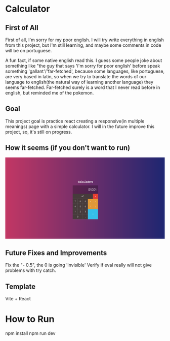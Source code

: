 # Calculator 

## First of All

First of all, I'm sorry for my poor english. I will try write everything in english from this project, but I'm still learning, and maybe some comments in code will be on portuguese.

A fun fact, if some native english read this. I guess some people joke about something like "the guy that says 'i'm sorry for poor english' before speak something 'gallant'/'far-fetched', because some languages, like portuguese, are very based in latin, so when we try to translate the words of our language to english(the natural way of learning another language) they seems far-fetched. Far-fetched surely is a word that I never read before in english, but reminded me of the pokemon.

## Goal

This project goal is practice react creating a responsive(in multiple meanings) page with a simple calculator. I will in the future improve this project, so, it's still on progress.

## How it seems (if you don't want to run)

![Image](./page-screenshot.png)


## Future Fixes and Improvements

Fix the "- 0.5", the 0 is going 'invisible'
Verify if eval really will not give problems with try catch.

## Template

Vite + React

# How to Run

npm install
npm run dev


